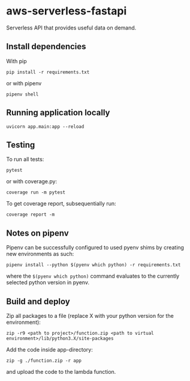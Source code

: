 # aws-serverless-fastapi
Serverless API that provides useful data on demand.

## Install dependencies

With pip

`pip install -r requirements.txt`

or with pipenv

`pipenv shell`

## Running application locally

`uvicorn app.main:app --reload`

## Testing

To run all tests:

`pytest`

or with coverage.py:

`coverage run -m pytest`

To get coverage report, subsequentially run:

`coverage report -m`

## Notes on pipenv

Pipenv can be successfully configured to used pyenv shims by creating new environments as such:

`pipenv install --python $(pyenv which python) -r requirements.txt`

where the `$(pyenv which python)` command evaluates to the currently selected python version in pyenv.

## Build and deploy

Zip all packages to a file (replace X with your python version for the environment):

`zip -r9 <path to project>/function.zip <path to virtual environment>/lib/python3.X/site-packages`

Add the code inside app-directory:

`zip -g ./function.zip -r app`

and upload the code to the lambda function.